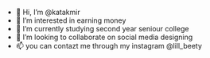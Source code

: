 - 👋 Hi, I’m @katakmir
- 👀 I’m interested in earning money
- 🌱 I’m currently studying second year seniour college
- 💞️ I’m looking to collaborate on social media designing
- 📫 you can contazt me through my instagram @lill_beety

<!---
katakmir/katakmir is a ✨ special ✨ repository because its `README.md` (this file) appears on your GitHub profile.
You can click the Preview link to take a look at your changes.
--->
